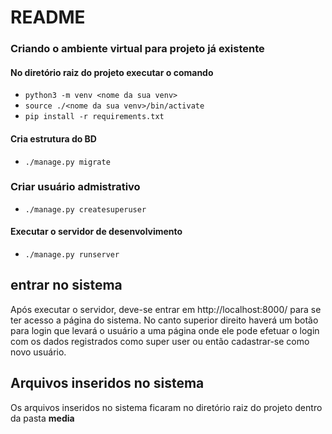 # README

### Criando o ambiente virtual para projeto já existente

#### No diretório raiz do projeto executar o comando
- `python3 -m venv <nome da sua venv>`
- `source ./<nome da sua venv>/bin/activate`
- `pip install -r requirements.txt`

#### Cria estrutura do BD
- `./manage.py migrate`

### Criar usuário admistrativo
- `./manage.py createsuperuser`

#### Executar o servidor de desenvolvimento
- `./manage.py runserver`

## entrar no sistema
Após executar o servidor, deve-se entrar em http://localhost:8000/ para se ter acesso a página do sistema. No canto superior direito haverá um botão para login que levará o usuário a uma página onde ele pode efetuar o login com os dados registrados como super user ou então cadastrar-se como novo usuário.

## Arquivos inseridos no sistema
Os arquivos inseridos no sistema ficaram no diretório raiz do projeto dentro da pasta **media** 